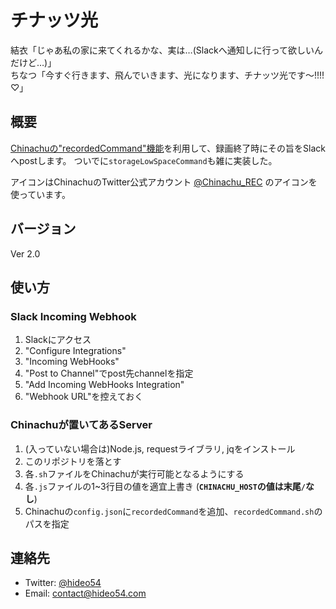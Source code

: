 # チナッツ光

結衣「じゃあ私の家に来てくれるかな、実は…(Slackへ通知しに行って欲しいんだけど…)」  
ちなつ「今すぐ行きます、飛んでいきます、光になります、チナッツ光です〜!!!!♡」

## 概要

[Chinachuの"recordedCommand"機能](https://github.com/Chinachu/Chinachu/wiki/Configuration-recordedCommand)を利用して、録画終了時にその旨をSlackへpostします。
ついでに`storageLowSpaceCommand`も雑に実装した。

アイコンはChinachuのTwitter公式アカウント  [@Chinachu_REC](https://twitter.com/Chinachu_REC) のアイコンを使っています。

## バージョン

Ver 2.0

## 使い方

### Slack Incoming Webhook

1. Slackにアクセス
1. "Configure Integrations"
1. "Incoming WebHooks"
1. "Post to Channel"でpost先channelを指定
1. "Add Incoming WebHooks Integration"
1. "Webhook URL"を控えておく

### Chinachuが置いてあるServer

1. (入っていない場合は)Node.js, requestライブラリ, jqをインストール
1. このリポジトリを落とす
1. 各`.sh`ファイルをChinachuが実行可能となるようにする
1. 各`.js`ファイルの1~3行目の値を適宜上書き (**`CHINACHU_HOST`の値は末尾`/`なし**)
1. Chinachuの`config.json`に`recordedCommand`を追加、`recordedCommand.sh`のパスを指定

## 連絡先

* Twitter: [@hideo54](https://twitter.com/hideo54)
* Email: contact@hideo54.com
